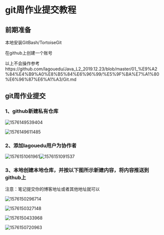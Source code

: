 # git周作业提交教程

## 前期准备

本地安装GitBash/TortoiseGit

在github上创建一个账号

以上不会操作参考https://github.com/lagouedu/Java_L2_2019.12.23/blob/master/01_%E9%A2%84%E4%B9%A0%E8%B5%84%E6%96%99/%E5%9F%BA%E7%A1%80%E6%96%87%E6%A1%A3/Git.md


## git周作业提交

### 1、github新建私有仓库

![1576149539404](https://github.com/lagouedu/Java_L2_2019.12.23/blob/master/04_其他/img-folder/git周作业提交教程/1576149539404.png)

![1576149611485](https://github.com/lagouedu/Java_L2_2019.12.23/blob/master/04_其他/img-folder/git周作业提交教程/1576149611485.png)

### 2、添加lagouedu用户为协作者

![1576151061961](https://github.com/lagouedu/Java_L2_2019.12.23/blob/master/04_其他/img-folder/git周作业提交教程/1576151061961.png)![1576151091537](https://github.com/lagouedu/Java_L2_2019.12.23/blob/master/04_其他/img-folder/git周作业提交教程/1576151091537.png)

### 3、本地创建本地仓库，并按以下图所示新建内容，将内容推送到github上

注意：笔记提交你的博客地址或者其他地址就可以

![1576150296714](https://github.com/lagouedu/Java_L2_2019.12.23/blob/master/04_其他/img-folder/git周作业提交教程/1576150296714.png)

![1576150327148](https://github.com/lagouedu/Java_L2_2019.12.23/blob/master/04_其他/img-folder/git周作业提交教程/1576150327148.png)

![1576150433968](https://github.com/lagouedu/Java_L2_2019.12.23/blob/master/04_其他/img-folder/git周作业提交教程/1576150433968.png)

![1576150720963](https://github.com/lagouedu/Java_L2_2019.12.23/blob/master/04_其他/img-folder/git周作业提交教程/1576150720963.png)
